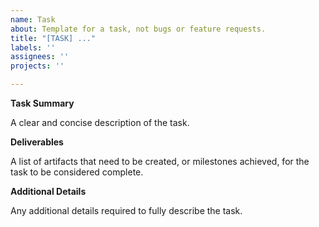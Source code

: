```yaml
---
name: Task
about: Template for a task, not bugs or feature requests.
title: "[TASK] ..."
labels: ''
assignees: ''
projects: ''

---
```


**Task Summary**

A clear and concise description of the task.

**Deliverables**

A list of artifacts that need to be created, or milestones achieved, for the task to be considered complete.

**Additional Details**

Any additional details required to fully describe the task.
